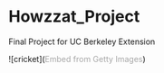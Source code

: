 # Howzzat_Project
Final Project for UC Berkeley Extension

 ![cricket](<a id='GJLpfcDpTwxt7IH9gM4qew' class='gie-single' href='http://www.gettyimages.com/detail/466175346' target='_blank' style='color:#a7a7a7;text-decoration:none;font-weight:normal !important;border:none;display:inline-block;'>Embed from Getty Images</a><script>window.gie=window.gie||function(c){(gie.q=gie.q||[]).push(c)};gie(function(){gie.widgets.load({id:'GJLpfcDpTwxt7IH9gM4qew',sig:'8-DUTSYMFuW9YAdj6IBCd-BkaY6L7LPHGLb8BKeWVUg=',w:'416px',h:'412px',items:'466175346',caption: true ,tld:'com',is360: false })});</script><script src='//embed-cdn.gettyimages.com/widgets.js' charset='utf-8' async></script>)
